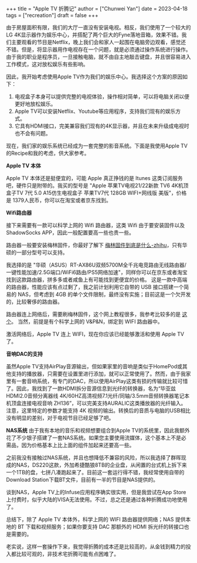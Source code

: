 +++
title = "Apple TV 折腾记"
author = ["Chunwei Yan"]
date = 2023-04-18
tags = ["recreation"]
draft = false
+++

由于房屋面积有限，我们的大厅一直没有安装电视。相反，我们使用了一个较大的LG 4K显示器作为娱乐中心，并搭配了两个巨大的Fyne落地音箱，效果不错。我们主要观看的节目是Netflix，晚上我们会和家人一起围在电脑旁边观看，感觉还不错。但是，将显示器用作电视存在一个问题，就是必须通过操作系统进行操作。由于我的职业是程序员，一旦接触电脑，就不由自主地敲击键盘，并且很容易进入工作模式，这对放松娱乐有些影响。

因此，我开始考虑使用Apple TV作为我们的娱乐中心。我选择这个方案的原因如下：

1.  电视盒子本身可以提供完整的电视体验，操作相对简单，可以将电脑关闭以便更好地放松娱乐。
2.  Apple TV可以安装Netflix、Youtube等应用程序，支持我们现有的娱乐方式。
3.  它具有HDMI接口，完美兼容我们现有的4K显示器，并且在未来升级成电视时也不会有问题。

现在，我们家的娱乐系统已经成为一套完整的影音系统。下面是我使用Apple TV的Recipe和我的考虑，供大家参考。

**Apple TV 本体**

Apple TV 本体还是挺便宜的，可能 Apple 真正挣钱的是 Itunes 这类订阅服务吧，硬件只是附带的。我买的型号是 "Apple 苹果TV电视21/22新款 TV6 4K机顶盒子TV 7代 5.0 A15仿生电视盒子 苹果TV7代 128GB WIFI+网线版 美版"，价格是 1379人民币，你可以在淘宝或者京东找到。

**Wifi路由器**

接下来需要有一款可以科学上网的 Wifi 路由器，这类 Wifi 由于要安装固件以及 ShadowSocks APP，因此一般配置要高一些也贵一些。

路由器一般要安装梅林固件，你最好了解下 [梅林固件到底是什么-zhihu](https://zhuanlan.zhihu.com/p/205303870)，只有华硕的一部分型号可以支持。

我选择的是 "华硕（ASUS）RT-AX86U双频5700M全千兆电竞路由无线路由器/一键性能加速/2.5G端口/WiFi6路由/PS5网络加速"，同样你可以在京东或者淘宝找到这款路由器，拼多多或者咸鱼上有可能找到更便宜的价格。
这是一款中高端的路由器，性能应该有点过剩了，我之前计划利用它自带的 USB 接口搭建一个简易的 NAS，但考虑到 4GB 的单个文件限制，最终没有实施；目前这是一个欠开发的，比较奢侈的路由器。

路由器连上网络后，需要刷梅林固件，这个网上教程很多，我参考比较多的是 [这个](https://www.youtube.com/watch?v=TKP3w1tlxL0)。 当然，前提是有个科学上网的 V&amp;P&amp;N，绑定到 WIFI 路由器中。

激活网络后，Apple TV 连上 WIFI，现在你应该已经能够激活和使用 Apple TV 了。

**音响DAC的支持**

虽然Apple TV支持AirPlay音源输出，但如果家里的音响是类似于HomePod或其他支持的播放器，只需要在设置里进行添加，就可以正常使用了。然而，由于我家里有一套音响系统，有专门的DAC，所以使用AirPlay这类有损的传输就比较可惜了。因此，我找到了一款HDMI拆分音源信息到光纤的转换器，名为“毕亚兹 HDMI2.0音频分离器线 4K/60HZ高清视频7.1光纤/同轴/3.5mm音频转换器笔记本机顶盒连接电视音响 ZH136”，可以完美支持AURALIC这类播放器的光纤输入。
注意，这里特定的参数才能支持 4K 视频的输出。转换后的音质与电脑的USB相比没有明显的差别，对于电视节目已经足够了吧。

**NAS系统**
由于我有本地的音乐和视频想要组合到Apple TV的系统里，因此我额外花了不少银子搭建了一套NAS系统。如果您主要使用流媒体，这个基本上不是必需品，因为价格基本上比上面的组件加起来还要高一些。

之前我没有接触过NAS系统，并且也想降低不兼容的风险，所以我选择了群晖现成的NAS，DS220这款，外加希捷酷狼8TB的企业盘，从闲置的台式机上拆下来一个1TB的盘，七拼八凑跑起来了。目前这一套运行得不错，我经常使用自带的Download Station下载BT文件，目前有一半的节目是NAS提供的。

谈到NAS，Apple TV上的Infuse应用程序确实很实用，但是我尝试在App Store上付费时，似乎大陆的VISA无法使用。不过，总之还是通过各种折腾成功地使用了。

总结下，除了 Apple TV 本体外，科学上网的 WIFI 路由器提供网络；NAS 提供本地的 BT 下载和视频服务；如果你要支持 DAC 那额外的 HDMI 拆光纤的转接口也是需要的。

老实说，这样一套操作下来，我觉得折腾的成本还是比较高的，从金钱到精力的投入都比较可观的，非技术宅折腾可能有点困难了。
